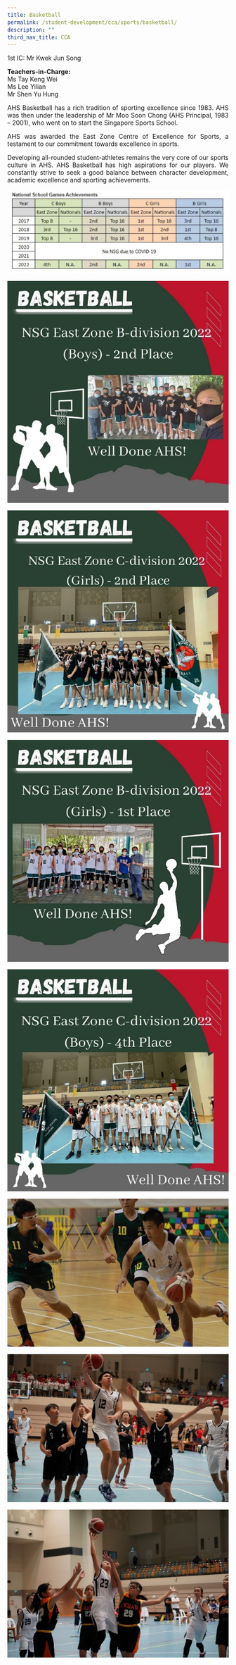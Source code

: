 ```yaml
---
title: Basketball
permalink: /student-development/cca/sports/basketball/
description: ""
third_nav_title: CCA
---
```

1st IC: Mr Kwek Jun Song
 
<b>Teachers-in-Charge:</b><br>
Ms Tay Keng Wei<br>
Ms Lee Yilian<br>
Mr Shen Yu Hung<br>

<p align="justify">
AHS Basketball has a rich tradition of sporting excellence since 1983. AHS was then under the leadership of Mr Moo Soon Chong (AHS Principal, 1983 – 2001), who went on to start the Singapore Sports School.</p>

<p align="justify">
AHS was awarded the East Zone Centre of Excellence for Sports, a testament to our commitment towards excellence in sports.</p>

<p align="justify">
Developing all-rounded student-athletes remains the very core of our sports culture in AHS. AHS Basketball has high aspirations for our players. We constantly strive to seek a good balance between character development, academic excellence and sporting achievements.</p>

![](/images/Student%20Development/CCA/Basketball/2023_Basketball_08.jpg)

![](/images/Student%20Development/CCA/Basketball/2023_Basketball_01.jpg)

![](/images/Student%20Development/CCA/Basketball/2023_Basketball_02.jpg)

![](/images/Student%20Development/CCA/Basketball/2023_Basketball_03.jpg)

![](/images/Student%20Development/CCA/Basketball/2023_Basketball_04.jpg)

![](/images/Student%20Development/CCA/Basketball/2023_Basketball_05.jpg)

![](/images/Student%20Development/CCA/Basketball/2023_Basketball_06.jpg)

![](/images/Student%20Development/CCA/Basketball/2023_Basketball_07.jpg)